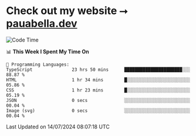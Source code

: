 # Check out my website ⭢ [pauabella.dev](https://pauabella.dev)

<!--START_SECTION:waka-->
![Code Time](http://img.shields.io/badge/Code%20Time-3%2C562%20hrs%202%20mins-blue)

📊 **This Week I Spent My Time On** 

```text
💬 Programming Languages: 
TypeScript               23 hrs 50 mins      ██████████████████████░░░   88.87 % 
HTML                     1 hr 34 mins        █░░░░░░░░░░░░░░░░░░░░░░░░   05.86 % 
CSS                      1 hr 23 mins        █░░░░░░░░░░░░░░░░░░░░░░░░   05.19 % 
JSON                     0 secs              ░░░░░░░░░░░░░░░░░░░░░░░░░   00.04 % 
Image (svg)              0 secs              ░░░░░░░░░░░░░░░░░░░░░░░░░   00.04 % 
```


 Last Updated on 14/07/2024 08:07:18 UTC
<!--END_SECTION:waka-->
